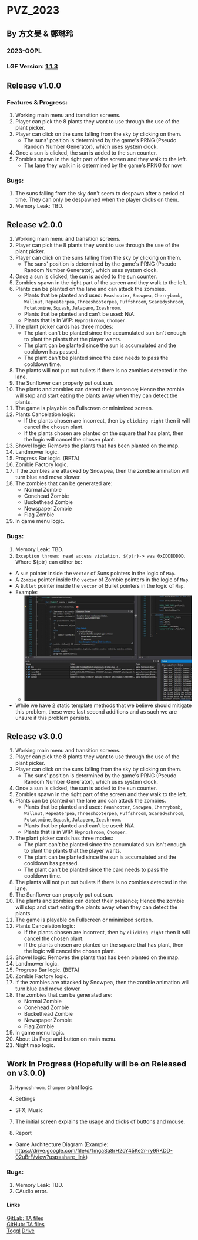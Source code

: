 # PVZ_2023  

## By 方文昊 & 鄭琳玲  

### 2023-OOPL  
### LGF Version: [1.1.3](https://github.com/ntut-xuan/LeistungsstarkesGameFramework/releases/tag/v1.1.3)  


## Release v1.0.0

### Features & Progress:

1. Working main menu and transition screens.
2. Player can pick the 8 plants they want to use through the use of the plant picker.
3. Player can click on the suns falling from the sky by clicking on them.
    - The suns' position is determined by the game's PRNG (Pseudo Random Number Generator), which uses system clock.
4. Once a sun is clicked, the sun is added to the sun counter.
5. Zombies spawn in the right part of the screen and they walk to the left.
    - The lane they walk in is determined by the game's PRNG for now.

### Bugs:

1. The suns falling from the sky don't seem to despawn after a period of time. They can only be despawned when the player clicks on them.
2. Memory Leak: TBD.

## Release v2.0.0

1. Working main menu and transition screens.
2. Player can pick the 8 plants they want to use through the use of the plant picker.
3. Player can click on the suns falling from the sky by clicking on them.
    - The suns' position is determined by the game's PRNG (Pseudo Random Number Generator), which uses system clock.
4. Once a sun is clicked, the sun is added to the sun counter.
5. Zombies spawn in the right part of the screen and they walk to the left.
6. Plants can be planted on the lane and can attack the zombies.
    - Plants that be planted and used: `Peashooter`, `Snowpea`, `Cherrybomb`, `Wallnut`, `Repeaterpea`, `Threeshooterpea`, `Puffshroom`, `Scaredyshroom`, `Potatomine`, `Squash`, `Jalapeno`, `Iceshroom`.
    - Plants that be planted and can't be used: N/A.
    - Plants that is in WIP: `Hypnoshroom`, `Chomper`.
7. The plant picker cards has three modes:
    - The plant can't be planted since the accumulated sun isn't enough to plant the plants that the player wants.
    - The plant can be planted since the sun is accumulated and the cooldown has passed.
    - The plant can't be planted since the card needs to pass the cooldown time.
8. The plants will not put out bullets if there is no zombies detected in the lane.
9. The Sunflower can properly put out sun.
10. The plants and zombies can detect their presence; Hence the zombie will stop and start eating the plants away when they can detect the plants.
11. The game is playable on Fullscreen or minimized screen.
12. Plants Cancelation logic:
    - If the plants chosen are incorrect, then by `clicking right` then it will cancel the chosen plant.
    - If the plants chosen are planted on the square that has plant, then the logic will cancel the chosen plant.
13. Shovel logic: Removes the plants that has been planted on the map.
14. Landmower logic.
15. Progress Bar logic. (BETA)
16. Zombie Factory logic.
17. If the zombies are attacked by Snowpea, then the zombie animation will turn blue and move slower.
18. The zombies that can be generated are:
    - Normal Zombie
    - Conehead Zombie
    - Buckethead Zombie
    - Newspaper Zombie
    - Flag Zombie
19. In game menu logic.

### Bugs:

1. Memory Leak: TBD.
2. `Exception thrown: read access violation. ${ptr}-> was 0xDDDDDDDD`. Where ${ptr} can either be:
  - A `Sun` pointer inside the `vector` of Suns pointers in the logic of `Map`.
  - A `Zombie` pointer inside the `vector` of Zombie pointers in the logic of `Map`.
  - A `Bullet` pointer inside the `vector` of Bullet pointers in the logic of `Map`.
  - Example:
    - ![read_access_violation_example.png](assets/read_access_violation_example.png)
  - While we have 2 static template methods that we believe should mitigate this problem, these were last second additions and as such we are unsure if this problem persists.

## Release v3.0.0

1. Working main menu and transition screens.
2. Player can pick the 8 plants they want to use through the use of the plant picker.
3. Player can click on the suns falling from the sky by clicking on them.
    - The suns' position is determined by the game's PRNG (Pseudo Random Number Generator), which uses system clock.
4. Once a sun is clicked, the sun is added to the sun counter.
5. Zombies spawn in the right part of the screen and they walk to the left.
6. Plants can be planted on the lane and can attack the zombies.
    - Plants that be planted and used: `Peashooter`, `Snowpea`, `Cherrybomb`, `Wallnut`, `Repeaterpea`, `Threeshooterpea`, `Puffshroom`, `Scaredyshroom`, `Potatomine`, `Squash`, `Jalapeno`, `Iceshroom`.
    - Plants that be planted and can't be used: N/A.
    - Plants that is in WIP: `Hypnoshroom`, `Chomper`.
7. The plant picker cards has three modes:
    - The plant can't be planted since the accumulated sun isn't enough to plant the plants that the player wants.
    - The plant can be planted since the sun is accumulated and the cooldown has passed.
    - The plant can't be planted since the card needs to pass the cooldown time.
8. The plants will not put out bullets if there is no zombies detected in the lane.
9. The Sunflower can properly put out sun.
10. The plants and zombies can detect their presence; Hence the zombie will stop and start eating the plants away when they can detect the plants.
11. The game is playable on Fullscreen or minimized screen.
12. Plants Cancelation logic:
    - If the plants chosen are incorrect, then by `clicking right` then it will cancel the chosen plant.
    - If the plants chosen are planted on the square that has plant, then the logic will cancel the chosen plant.
13. Shovel logic: Removes the plants that has been planted on the map.
14. Landmower logic.
15. Progress Bar logic. (BETA)
16. Zombie Factory logic.
17. If the zombies are attacked by Snowpea, then the zombie animation will turn blue and move slower.
18. The zombies that can be generated are:
    - Normal Zombie
    - Conehead Zombie
    - Buckethead Zombie
    - Newspaper Zombie
    - Flag Zombie
19. In game menu logic.
20. About Us Page and button on main menu.
21. Night map logic.


## Work In Progress (Hopefully will be on Released on v3.0.0)

1. `Hypnoshroom`, `Chomper` plant logic.
<!-- 3. If the zombies are attacked by Hypno-Shroom, then the zombie animation will turn purple and walk to the map's right side. -->
4. Settings
  - SFX, Music
7. The initial screen explains the usage and tricks of buttons and mouse.

8. Report
  - Game Architecture Diagram (Example: https://drive.google.com/file/d/1mgaSa8rH2oY45Ke2r-ry9RKDD-02uBrF/view?usp=share_link)

### Bugs:

1. Memory Leak: TBD.
2. CAudio error.

#### Links  
[GitLab: TA files](http://140.124.183.78/gitlab/109000000/oopl2023s/-/tree/master)  
[GitHub: TA files](https://github.com/ntut-xuan/OOPL2023s)  
[Toggl](https://toggl.com/track)
[Drive](https://drive.google.com/drive/folders/1uUO3JXzw1orwGERktGzvPsLrcVoiPjgu?usp=sharing)

